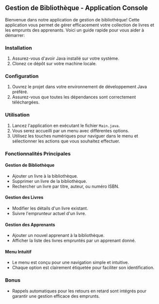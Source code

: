 ## Gestion de Bibliothèque - Application Console

Bienvenue dans notre application de gestion de bibliothèque! Cette application vous permet de gérer efficacement votre collection de livres et les emprunts des apprenants. Voici un guide rapide pour vous aider à démarrer:

### Installation

1. Assurez-vous d'avoir Java installé sur votre système.
2. Clonez ce dépôt sur votre machine locale.

### Configuration

1. Ouvrez le projet dans votre environnement de développement Java préféré.
2. Assurez-vous que toutes les dépendances sont correctement téléchargées.

### Utilisation

1. Lancez l'application en exécutant le fichier `Main.java`.
2. Vous serez accueilli par un menu avec différentes options.
3. Utilisez les touches numériques pour naviguer dans le menu et sélectionner les actions que vous souhaitez effectuer.

### Fonctionnalités Principales

#### Gestion de Bibliothèque

- Ajouter un livre à la bibliothèque.
- Supprimer un livre de la bibliothèque.
- Rechercher un livre par titre, auteur, ou numéro ISBN.

#### Gestion des Livres

- Modifier les détails d'un livre existant.
- Suivre l'emprunteur actuel d'un livre.

#### Gestion des Apprenants

- Ajouter un nouvel apprenant à la bibliothèque.
- Afficher la liste des livres empruntés par un apprenant donné.

#### Menu Intuitif

- Le menu est conçu pour une navigation simple et intuitive.
- Chaque option est clairement étiquetée pour faciliter son identification.

### Bonus

- Rappels automatiques pour les retours en retard sont intégrés pour garantir une gestion efficace des emprunts.
